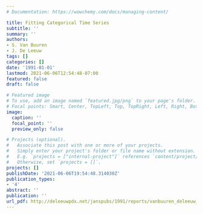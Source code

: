 ```yaml
---
# Documentation: https://wowchemy.com/docs/managing-content/

title: Fitting Categorical Time Series
subtitle: ''
summary: ''
authors:
- S. Van Buuren
- J. De Leeuw
tags: []
categories: []
date: '1991-01-01'
lastmod: 2021-06-06T12:54:48-07:00
featured: false
draft: false

# Featured image
# To use, add an image named `featured.jpg/png` to your page's folder.
# Focal points: Smart, Center, TopLeft, Top, TopRight, Left, Right, BottomLeft, Bottom, BottomRight.
image:
  caption: ''
  focal_point: ''
  preview_only: false

# Projects (optional).
#   Associate this post with one or more of your projects.
#   Simply enter your project's folder or file name without extension.
#   E.g. `projects = ["internal-project"]` references `content/project/deep-learning/index.md`.
#   Otherwise, set `projects = []`.
projects: []
publishDate: '2021-06-06T19:54:48.314030Z'
publication_types:
- '4'
abstract: ''
publication: ''
url_pdf: http://deleeuwpdx.net/janspubs/1991/reports/vanbuuren_deleeuw_R_91.pdf
---
```

